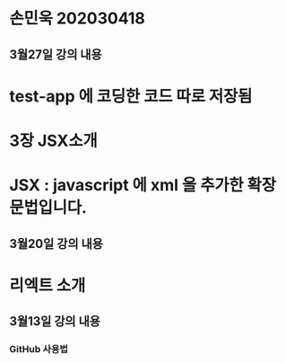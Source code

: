 # 손민욱 202030418

## 3월27일 강의 내용
# test-app 에 코딩한 코드 따로 저장됨

# 3장 JSX소개
# JSX : javascript 에 xml 을 추가한 확장 문법입니다.

## 3월20일 강의 내용

# 리엑트 소개

## 3월13일 강의 내용

### GitHub 사용법



